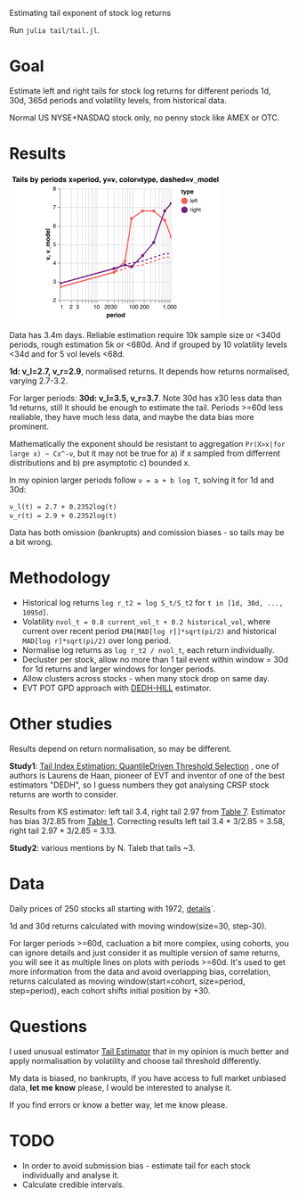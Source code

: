 Estimating tail exponent of stock log returns

Run `julia tail/tail.jl`.

# Goal

Estimate left and right tails for stock log returns for different periods 1d, 30d, 365d periods
and volatility levels, from historical data.

Normal US NYSE+NASDAQ stock only, no penny stock like AMEX or OTC.

# Results

![](readme/tails-by-periods-x-period-y-color-type-dashed-model.png)

Data has 3.4m days. Reliable estimation require 10k sample size or <340d periods, rough
estimation 5k or <680d. And if grouped by 10 volatility levels <34d and for 5 vol levels <68d.

**1d: ν_l=2.7, ν_r=2.9**, normalised returns. It depends how returns
normalised, varying 2.7-3.2.

For larger periods: **30d: ν_l=3.5, ν_r=3.7**. Note 30d has x30 less data than 1d returns,
still it should be enough to estimate the tail. Periods >=60d less realiable, they have much
less data, and maybe the data bias more prominent.

Mathematically the exponent should be resistant to aggregation `Pr(X>x|for large x) ~ Cx^-ν`, but
it may not be true for a) if x sampled from differrent distributions and b) pre asymptotic
c) bounded x.

In my opinion larger periods follow `ν = a + b log T`, solving it for 1d and 30d:

```
ν_l(t) = 2.7 + 0.2352log(t)
ν_r(t) = 2.9 + 0.2352log(t)
```

Data has both omission (bankrupts) and comission biases - so tails may be a bit wrong.

# Methodology

- Historical log returns `log r_t2 = log S_t/S_t2` for `t in [1d, 30d, ..., 1095d]`.
- Volatility `nvol_t = 0.8 current_vol_t + 0.2 historical_vol`, where current over recent period
  `EMA[MAD[log r]]*sqrt(pi/2)` and historical `MAD[log r]*sqrt(pi/2)` over long period.
- Normalise log returns as `log r_t2 / nvol_t`, each return individually.
- Decluster per stock, allow no more than 1 tail event within window = 30d for 1d returns and
  larger windows for longer periods.
- Allow clusters across stocks - when many stock drop on same day.
- EVT POT GPD approach with [DEDH-HILL](/tail-estimator) estimator.

# Other studies

Results depend on return normalisation, so may be different.

**Study1**: [Tail Index Estimation: QuantileDriven Threshold Selection](https://www.bankofcanada.ca/wp-content/uploads/2019/08/swp2019-28.pdf)
, one of authors is Laurens de Haan, pioneer of EVT and inventor of one of the best estimators
"DEDH", so I guess numbers they got analysing CRSP stock returns are worth to consider.

Results from KS estimator: left tail 3.4, right tail 2.97 from [Table 7](docs/study1-table7.jpg).
Estimator has bias 3/2.85 from [Table 1](docs/study1-table1.jpg). Correcting results left tail
3.4 * 3/2.85 = 3.58, right tail 2.97 * 3/2.85 = 3.13.

**Study2**: various mentions by N. Taleb that tails ~3.

# Data

Daily prices of 250 stocks all starting with 1972, [details](/hist_data)`.

1d and 30d returns calculated with moving window(size=30, step-30).

For larger periods >=60d, cacluation a bit more complex, using cohorts, you can ignore details
and just consider it as multiple version of same returns, you will see it as multiple lines
on plots with periods >=60d. It's used to get more information from the data and avoid
overlapping bias, correlation, returns calculated as moving window(start=cohort, size=period,
step=period), each cohort shifts initial position by +30.

# Questions

I used unusual estimator [Tail Estimator](/tail-estimator) that in my opinion is much better and
apply normalisation by volatility and choose tail threshold differently.

My data is biased, no bankrupts, if you have access to full market unbiased data,
**let me know** please, I would be interested to analyse it.

If you find errors or know a better way, let me know please.

# TODO

- In order to avoid submission bias - estimate tail for each stock individually and analyse it.
- Calculate credible intervals.

